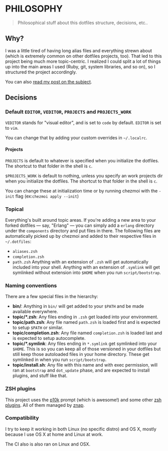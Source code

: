 # PHILOSOPHY

> Philosophical stuff about this dotfiles structure, decisions, etc..

## Why?

I was a little tired of having long alias files and everything strewn about
(which is extremely common on other dotfiles projects, too). That led to this
project being much more topic-centric. I realized I could split a lot of things
up into the main areas I used (Ruby, git, system libraries, and so on), so I
structured the project accordingly.

You can also [read my post on the subject](http://carlosbecker.com/posts/dotfiles-are-meant-to-be-forked).

## Decisions

### Default `EDITOR`, `VEDITOR`, `PROJECTS` and `PROJECTS_WORK`

`VEDITOR` stands for "visual editor", and is set to `code` by default. `EDITOR`
is set to `vim`.

You can change that by adding your custom overrides in `~/.localrc`.

#### Projects

`PROJECTS` is default to whatever is specified when you initialize the dotfiles. The shortcut to that folder in the shell
is `c`.

`$PROJECTS_WORK` is default to nothing, unless you specify an work projects dir when you initialize the dotfiles.
The shortcut to that folder in the shell is `c`.

You can change these at initialization time or by running chezmoi with the `-init` flag (ex:`chezmoi apply --init`)

### Topical

Everything's built around topic areas. If you're adding a new area to your
forked dotfiles — say, "Erlang" — you can simply add a `erlang` directory under the `components` directory and
put files in there. The following files are automatically picked up by chezmoi and added to their respective
files in `~/.dotfiles`:
- `aliases.zsh`
- `completion.zsh`
- `path.zsh`
Anything with an extension of `.zsh` will get automatically
included into your shell. Anything with an extension of `.symlink` will get
symlinked without extension into `$HOME` when you run `script/bootstrap`.

### Naming conventions

There are a few special files in the hierarchy:

- **bin/**: Anything in `bin/` will get added to your `$PATH` and be made
  available everywhere.
- **topic/\*.zsh**: Any files ending in `.zsh` get loaded into your
  environment.
- **topic/path.zsh**: Any file named `path.zsh` is loaded first and is
  expected to setup `$PATH` or similar.
- **topic/completion.zsh**: Any file named `completion.zsh` is loaded
  last and is expected to setup autocomplete.
- **topic/\*.symlink**: Any files ending in `*.symlink` get symlinked into
  your `$HOME`. This is so you can keep all of those versioned in your dotfiles
  but still keep those autoloaded files in your home directory. These get
  symlinked in when you run `script/bootstrap`.
- **topic/install.sh**: Any file with this name and with exec permission, will
ran at `bootstrap` and `dot_update` phase, and are expected to install plugins,
and stuff like that.

### ZSH plugins

This project uses the [p10k](https://github.com/romkatv/powerlevel10k) prompt (which is awesome!) and some other
[zsh plugins](/znap/plugins.zsh). All of them managed by [znap](https://github.com/marlonrichert/zsh-snap).

### Compatibility

I try to keep it working in both Linux (no specific distro) and OS X,
mostly because I use OS X at home and Linux at work.

The CI also is also ran on Linux and OSX.
